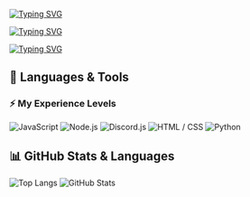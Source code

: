 [![Typing SVG](https://readme-typing-svg.demolab.com?font=Courierprime&size=26&pause=1000&color=007ACC&background=ECFFF700&center=true&vCenter=true&width=600&lines=Welcome+to+my+profile)](https://git.io/typing-svg)


[![Typing SVG](https://readme-typing-svg.demolab.com?font=Courierprime&size=45&pause=1000&color=007ACC&background=ECFFF700&center=true&vCenter=true&width=600&lines=Welcome+to+my+profile)](https://git.io/typing-svg)


[![Typing SVG](https://readme-typing-svg.demolab.com?font=JetBrains+Mono&size=45&pause=1000&color=007ACC&background=ECFFF700&center=true&vCenter=true&width=600&lines=Welcome+to+my+profile)](https://git.io/typing-svg)


## 🧠 Languages & Tools

### ⚡️ My Experience Levels

![JavaScript](https://progress-bar.dev/100/?title=JavaScript&width=400&color=FFD700)
![Node.js](https://progress-bar.dev/90/?title=Node.js&width=400&color=90C53F)
![Discord.js](https://progress-bar.dev/95/?title=Discord.js&width=400&color=7289DA)
![HTML / CSS](https://progress-bar.dev/80/?title=HTML%20%2F%20CSS&width=400&color=E34F26)
![Python](https://progress-bar.dev/60/?title=Python&width=400&color=3776AB)


## 📊 GitHub Stats & Languages

![Top Langs](https://github-readme-stats.vercel.app/api/top-langs/?username=FAZL29&layout=compact&theme=react)
![GitHub Stats](https://github-readme-stats.vercel.app/api?username=FAZL29&show_icons=true&theme=react)
